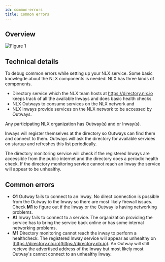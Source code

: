```yaml
---
id: common-errors
title: Common errors
---
```


## Overview

![Figure 1](/img/common-errors-figure-1.svg)

## Technical details

To debug common errors while setting up your NLX service.
Some basic knowlegde about the NLX components is needed.
NLX has three kinds of components.

 - Directory service which the NLX team hosts at https://directory.nlx.io
   keeps track of all the available Inways and does basic health checks.
 - NLX Outways to consume services on the NLX network and
 - NLX Inways provide services on the NLX network to 
   be accessed by Outways.

Any participating NLX organization has Outway(s) and or Inway(s).

Inways will register themselves at the directory so
Outways can find them and connect to them.
Outways will ask the directory for available services on startup
and refreshes this list periodically.

The directory monitoring service will check if the registered Inways 
are accessible from the public internet and the directory does a 
periodic health check.
If the directory monitoring service cannot reach an Inway the service 
will appear to be unhealthy.
 
## Common  errors

 - **O1** Outway fails to connect to an Inway. 
   No direct connection is possible from the Outway to the Inway so there
   are most likely firewall issues. Check **M1** to figure out if the Inway or the
   Outway is having networking problems.
 - **A1** Inway fails to connect to a service. The organization providing 
   the service has to bring the service back online or has some internal 
   networking problems.
 - **M1** Directory monitoring cannot reach the inway to perform a healthcheck.
   The registered Inway service will appear as unhealthy on [https://directory.nlx.io](https://directory.nlx.io).
   An Outway will still recieve the advertised address of the Inway but
   most likely most Outway's cannot connect to an unhealthy Inway.
